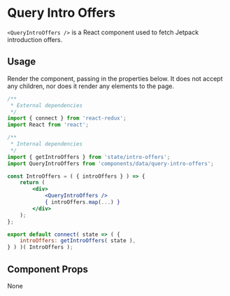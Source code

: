 # Query Intro Offers

`<QueryIntroOffers />` is a React component used to fetch Jetpack introduction offers.

## Usage

Render the component, passing in the properties below. It does not accept any children, nor does it render any elements to the page.

```jsx
/**
 * External dependencies
 */
import { connect } from 'react-redux';
import React from 'react';

/**
 * Internal dependencies
 */
import { getIntroOffers } from 'state/intro-offers';
import QueryIntroOffers from 'components/data/query-intro-offers';

const IntroOffers = ( { introOffers } ) => {
	return (
		<div>
			<QueryIntroOffers />
			{ introOffers.map(...) }
		</div>
	);
};

export default connect( state => ( {
	introOffers: getIntroOffers( state ),
} ) )( IntroOffers );
```

## Component Props

None